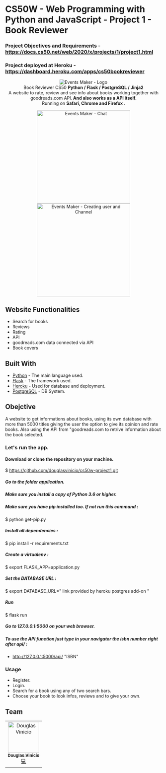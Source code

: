 # CS50W - Web Programming with Python and JavaScript - Project 1 - Book Reviewer 



### Project Objectives and Requirements - https://docs.cs50.net/web/2020/x/projects/1/project1.html

### Project deployed at Heroku - https://dashboard.heroku.com/apps/cs50bookreviewer


<!-- header section -->
<p align="center">
  <img  alt="Events Maker  - Logo" src="https://imgur.com/a/fgzuBir" height="auto" /><br/>
  <span>Book Reviewer CS50 <b> Python / Flask / PostgreSQL / Jinja2 </b></span><br/>
  <span>A website to rate, review and see info about books working together with goodreads.com API.<b> And also works as a API itself.</b><span><br>
  <span>Running on <b>Safari, Chrome and Firefox </b>. </span><br/>
</p>

<!-- show case/gif section -->
<p align="center">
    <img alt="Events Maker - Chat " height="300" src="https://media.giphy.com/media/ihYtw7oXgnkErkZ3Im/giphy.gif" />
    <img alt="Events Maker - Creating user and Channel " height="300" src="https://media.giphy.com/media/fxT3gcB35y6m7ufAPE/giphy.gif" />
  </a>
</p>


## Website Functionalities 

- Search for books
- Reviews
- Rating
- API
- goodreads.com data connected via API
- Book covers

## Built With

* [Python](https://docs.python.org/3/) - The main language used.
* [Flask](https://flask.palletsprojects.com/en/1.1.x/) - The framework used. 
* [Heroku](https://dashboard.heroku.com/login) - Used for database and deployment.
* [PostgreSQL](https://www.postgresql.org/docs/) - DB System.

## Obejctive

A website to get informations about books, using its own database with more than 5000 titles giving the user the option to 
give its opinion and rate books. Also using the API from "goodreads.com to retrive information about the book selected.


### Let's run the app.
#### Download or clone the repository on your machine. 
$ https://github.com/douglasvinicio/cs50w-project1.git


##### Go to the folder application.
##### Make sure you install a copy of Python 3.6 or higher.
##### Make sure you have pip installed too. If not run this command : 
$ python get-pip.py
##### Install all dependencies :
$ pip install -r requirements.txt
##### Create a virtualenv :
$ export FLASK_APP=application.py
##### Set the DATABASE URL :
$ export DATABASE_URL=" link provided by heroku postgres add-on "
##### Run
$ flask run
##### Go to 127.0.0.1:5000 on your web browser.

##### To use the API function just type in your navigator the isbn number right after api/ : 
- http://127.0.0.1:5000/api/ "ISBN" 

### Usage

- Register. 
- Login. 
- Search for a book using any of two search bars.
- Choose your book to look infos, reviews and to give your own. 




## Team

<table>
  <tr>
    <td align="center"><a href="https://www.linkedin.com/in/douglasvinicio/"><img src="https://trello-attachments.s3.amazonaws.com/5eab8674a86a907c46dbf222/128x128/72740d1400b95b82bea9ea85b7c1b592/douglasvinicio.png" width="100px;" alt="Douglas Vinicio"/><br /><sub><b>Douglas Vinicio</b></sub></a><br /><a href="https://github.com/douglasvinicio"title="Code">💻</a></td>
</table>

<!-- ALL-CONTRIBUTORS-LIST:END -->